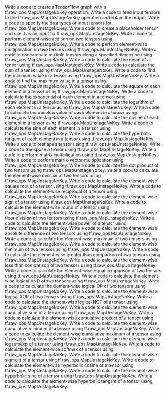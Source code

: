 Write a code to create a TensorFlow graph with a tf.raw_ops.MapUnstageNoKey operation.
Write a code to feed input tensors to the tf.raw_ops.MapUnstageNoKey operation and obtain the output.
Write a code to specify the data types of input tensors for tf.raw_ops.MapUnstageNoKey.
Write a code to create a placeholder tensor and use it as an input for tf.raw_ops.MapUnstageNoKey.
Write a code to perform element-wise addition on two tensors using tf.raw_ops.MapUnstageNoKey.
Write a code to perform element-wise multiplication on two tensors using tf.raw_ops.MapUnstageNoKey.
Write a code to concatenate multiple tensors along a specified dimension using tf.raw_ops.MapUnstageNoKey.
Write a code to calculate the mean of a tensor using tf.raw_ops.MapUnstageNoKey.
Write a code to calculate the sum of a tensor using tf.raw_ops.MapUnstageNoKey.
Write a code to find the minimum value in a tensor using tf.raw_ops.MapUnstageNoKey.
Write a code to find the maximum value in a tensor using tf.raw_ops.MapUnstageNoKey.
Write a code to calculate the square of each element in a tensor using tf.raw_ops.MapUnstageNoKey.
Write a code to calculate the exponential of each element in a tensor using tf.raw_ops.MapUnstageNoKey.
Write a code to calculate the logarithm of each element in a tensor using tf.raw_ops.MapUnstageNoKey.
Write a code to calculate the absolute value of each element in a tensor using tf.raw_ops.MapUnstageNoKey.
Write a code to calculate the cosine of each element in a tensor using tf.raw_ops.MapUnstageNoKey.
Write a code to calculate the sine of each element in a tensor using tf.raw_ops.MapUnstageNoKey.
Write a code to calculate the hyperbolic tangent of each element in a tensor using tf.raw_ops.MapUnstageNoKey.
Write a code to reshape a tensor using tf.raw_ops.MapUnstageNoKey.
Write a code to transpose a tensor using tf.raw_ops.MapUnstageNoKey.
Write a code to perform matrix multiplication using tf.raw_ops.MapUnstageNoKey.
Write a code to perform matrix-vector multiplication using tf.raw_ops.MapUnstageNoKey.
Write a code to calculate the dot product of two tensors using tf.raw_ops.MapUnstageNoKey.
Write a code to calculate the element-wise division of two tensors using tf.raw_ops.MapUnstageNoKey.
Write a code to calculate the element-wise square root of a tensor using tf.raw_ops.MapUnstageNoKey.
Write a code to calculate the element-wise reciprocal of a tensor using tf.raw_ops.MapUnstageNoKey.
Write a code to calculate the element-wise sign of a tensor using tf.raw_ops.MapUnstageNoKey.
Write a code to calculate the element-wise round of a tensor using tf.raw_ops.MapUnstageNoKey.
Write a code to calculate the element-wise floor division of two tensors using tf.raw_ops.MapUnstageNoKey.
Write a code to calculate the element-wise power of a tensor using tf.raw_ops.MapUnstageNoKey.
Write a code to calculate the element-wise absolute difference of two tensors using tf.raw_ops.MapUnstageNoKey.
Write a code to calculate the element-wise maximum of two tensors using tf.raw_ops.MapUnstageNoKey.
Write a code to calculate the element-wise minimum of two tensors using tf.raw_ops.MapUnstageNoKey.
Write a code to calculate the element-wise greater than comparison of two tensors using tf.raw_ops.MapUnstageNoKey.
Write a code to calculate the element-wise less than comparison of two tensors using tf.raw_ops.MapUnstageNoKey.
Write a code to calculate the element-wise equal comparison of two tensors using tf.raw_ops.MapUnstageNoKey.
Write a code to calculate the element-wise logical AND of two tensors using tf.raw_ops.MapUnstageNoKey.
Write a code to calculate the element-wise logical OR of two tensors using tf.raw_ops.MapUnstageNoKey.
Write a code to calculate the element-wise logical XOR of two tensors using tf.raw_ops.MapUnstageNoKey.
Write a code to calculate the element-wise logical NOT of a tensor using tf.raw_ops.MapUnstageNoKey.
Write a code to calculate the element-wise cumulative sum of a tensor using tf.raw_ops.MapUnstageNoKey.
Write a code to calculate the element-wise cumulative product of a tensor using tf.raw_ops.MapUnstageNoKey.
Write a code to calculate the element-wise cumulative minimum of a tensor using tf.raw_ops.MapUnstageNoKey.
Write a code to calculate the element-wise cumulative maximum of a tensor using tf.raw_ops.MapUnstageNoKey.
Write a code to calculate the element-wise logsumexp of a tensor using tf.raw_ops.MapUnstageNoKey.
Write a code to calculate the element-wise softmax of a tensor using tf.raw_ops.MapUnstageNoKey.
Write a code to calculate the element-wise sigmoid of a tensor using tf.raw_ops.MapUnstageNoKey.
Write a code to calculate the element-wise hyperbolic cosine of a tensor using tf.raw_ops.MapUnstageNoKey.
Write a code to calculate the element-wise hyperbolic sine of a tensor using tf.raw_ops.MapUnstageNoKey.
Write a code to calculate the element-wise hyperbolic tangent of a tensor using tf.raw_ops.MapUnstageNoKey.